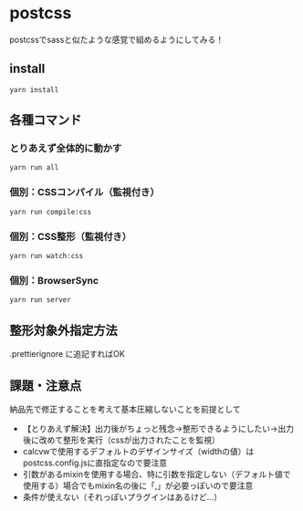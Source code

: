 # postcss

postcssでsassと似たような感覚で組めるようにしてみる！

## install

```
yarn install
```

## 各種コマンド

### とりあえず全体的に動かす

```
yarn run all
```

### 個別：CSSコンパイル（監視付き）

```
yarn run compile:css
```

### 個別：CSS整形（監視付き）

```
yarn run watch:css
```

### 個別：BrowserSync

```
yarn run server
```

## 整形対象外指定方法

.prettierignore に追記すればOK

## 課題・注意点

納品先で修正することを考えて基本圧縮しないことを前提として

- 【とりあえず解決】出力後がちょっと残念→整形できるようにしたい→出力後に改めて整形を実行（cssが出力されたことを監視）
- calcvwで使用するデフォルトのデザインサイズ（widthの値）はpostcss.config.jsに直指定なので要注意
- 引数があるmixinを使用する場合、特に引数を指定しない（デフォルト値で使用する）場合でもmixin名の後に「,」が必要っぽいので要注意
- 条件が使えない（それっぽいプラグインはあるけど…）

